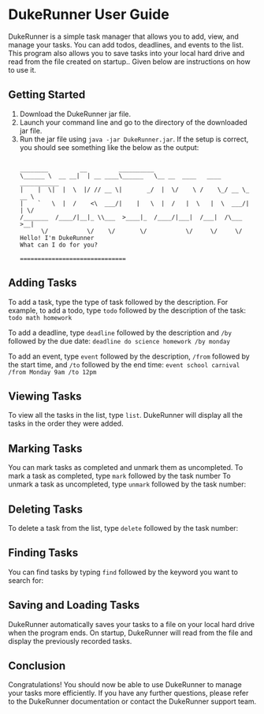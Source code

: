 # DukeRunner User Guide

DukeRunner is a simple task manager that allows you to add, view, and manage your tasks. You can add todos, deadlines, and events to the list. This program also allows you to save tasks into your local hard drive and read from the file created on startup.. Given below are instructions on how to use it.

## Getting Started
1. Download the DukeRunner jar file.
2. Launch your command line and go to the directory of the downloaded jar file.
3. Run the jar file using `java -jar DukeRunner.jar`. If the setup is correct, you should see something like the below as the output:
   ```
   
   ________         __         __________                                  
   \______ \  __ __|  | __ ____\______   \__ __  ____   ____   ___________ 
   |    |  \|  |  \  |/ // __ \|       _/  |  \/    \ /    \_/ __ \_  __ \
   |    `   \  |  /    <\  ___/|    |   \  |  /   |  \   |  \  ___/|  | \/
   /_______  /____/|__|_ \\___  >____|_  /____/|___|  /___|  /\___  >__|   
         \/           \/    \/       \/           \/     \/     \/
   Hello! I'm DukeRunner
   What can I do for you?

   ==============================
   ```

## Adding Tasks
To add a task, type the type of task followed by the description. For example, to add a todo, type `todo` followed by the description of the task:
```todo math homework```

To add a deadline, type `deadline` followed by the description and `/by` followed by the due date:
```deadline do science homework /by monday```

To add an event, type `event` followed by the description, `/from` followed by the start time, and `/to` followed by the end time:
```event school carnival /from Monday 9am /to 12pm```

## Viewing Tasks
To view all the tasks in the list, type `list`. DukeRunner will display all the tasks in the order they were added.

## Marking Tasks
You can mark tasks as completed and unmark them as uncompleted. To mark a task as completed, type `mark` followed by the task number
To unmark a task as uncompleted, type `unmark` followed by the task number:

## Deleting Tasks
To delete a task from the list, type `delete` followed by the task number:

## Finding Tasks
You can find tasks by typing `find` followed by the keyword you want to search for:

## Saving and Loading Tasks
DukeRunner automatically saves your tasks to a file on your local hard drive when the program ends. On startup, DukeRunner will read from the file and display the previously recorded tasks.

## Conclusion
Congratulations! You should now be able to use DukeRunner to manage your tasks more efficiently. If you have any further questions, please refer to the DukeRunner documentation or contact the DukeRunner support team.